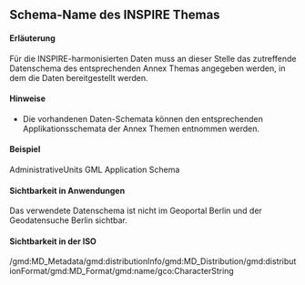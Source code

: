 ## Schema-Name des INSPIRE Themas

#### Erläuterung
Für die INSPIRE-harmonisierten Daten muss an dieser Stelle das zutreffende Datenschema des entsprechenden Annex Themas angegeben werden, in dem die Daten bereitgestellt werden.

#### Hinweise
* Die vorhandenen Daten-Schemata können den entsprechenden Applikationsschemata der Annex Themen entnommen werden.

#### Beispiel
AdministrativeUnits GML Application Schema

#### Sichtbarkeit in Anwendungen
Das verwendete Datenschema ist nicht im Geoportal Berlin und der Geodatensuche Berlin sichtbar.

#### Sichtbarkeit in der ISO
/gmd:MD_Metadata/gmd:distributionInfo/gmd:MD_Distribution/gmd:distributionFormat/gmd:MD_Format/gmd:name/gco:CharacterString
